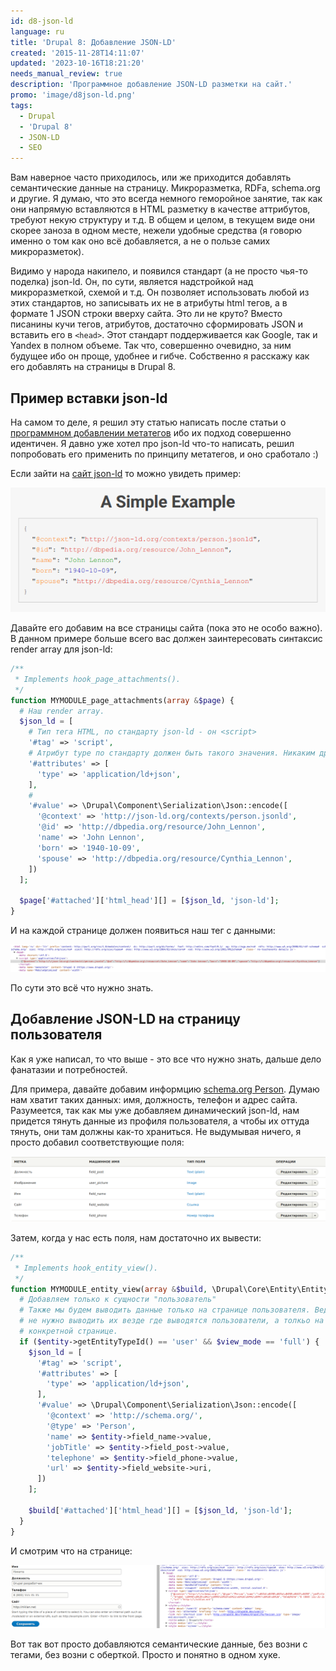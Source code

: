 ```yaml
---
id: d8-json-ld
language: ru
title: 'Drupal 8: Добавление JSON-LD'
created: '2015-11-28T14:11:07'
updated: '2023-10-16T18:21:20'
needs_manual_review: true
description: 'Программное добавление JSON-LD разметки на сайт.'
promo: 'image/d8json-ld.png'
tags:
  - Drupal
  - 'Drupal 8'
  - JSON-LD
  - SEO
---
```


Вам наверное часто приходилось, или же приходится добавлять семантические данные на страницу. Микроразметка, RDFa, schema.org и другие. Я думаю, что это всегда немного геморойное занятие, так как они напрямую вставляются в HTML разметку в качестве аттрибутов, требуют некую структуру и т.д. В общем и целом, в текущем виде они скорее заноза в одном месте, нежели удобные средства (я говорю именно о том как оно всё добавляется, а не о пользе самих микроразметок).

Видимо у народа накипело, и появился стандарт (а не просто чья-то поделка) json-ld. Он, по сути, является надстройкой над микроразметкой, схемой и т.д. Он позволяет использовать любой из этих стандартов, но записывать их не в атрибуты html тегов, а в формате 1 JSON строки вверху сайта. Это ли не круто? Вместо писанины кучи тегов, атрибутов, достаточно сформировать JSON и вставить его в `<head>`. Этот стандарт поддерживается как Google, так и Yandex в полном объеме. Так что, совершенно очевидно, за ним будущее ибо он проще, удобнее и гибче. Собственно я расскажу как его добавлять на страницы в Drupal 8.


## Пример вставки json-ld


На самом то деле, я решил эту статью написать после статьи о [программном добавлении метатегов](/blog/81) ибо их подход совершенно идентичен. Я давно уже хотел про json-ld что-то написать, решил попробовать его применить по принципу метатегов, и оно сработало :)

Если зайти на [сайт json-ld](http://json-ld.org/) то можно увидеть пример:

![Пример](image/1%20(38).png)

Давайте его добавим на все страницы сайта (пока это не особо важно). В данном примере больше всего вас должен заинтересовать синтаксис render array для json-ld:

~~~php
/**
 * Implements hook_page_attachments().
 */
function MYMODULE_page_attachments(array &$page) {
  # Наш render array.
  $json_ld = [
    # Тип тега HTML, по стандарту json-ld - он <script>
    '#tag' => 'script',
    # Атрибут type по стандарту должен быть такого значения. Никаким другим.
    '#attributes' => [
      'type' => 'application/ld+json',
    ],
    #
    '#value' => \Drupal\Component\Serialization\Json::encode([
      '@context' => 'http://json-ld.org/contexts/person.jsonld',
      '@id' => 'http://dbpedia.org/resource/John_Lennon',
      'name' => 'John Lennon',
      'born' => '1940-10-09',
      'spouse' => 'http://dbpedia.org/resource/Cynthia_Lennon',
    ])
  ];

  $page['#attached']['html_head'][] = [$json_ld, 'json-ld'];
}
~~~

И на каждой странице должен появиться наш тег с данными:

![Результат](image/2%20(32).png)

По сути это всё что нужно знать.


## Добавление JSON-LD на страницу пользователя


Как я уже написал, то что выше - это все что нужно знать, дальше дело фанатазии и потребностей.

Для примера, давайте добавим информцию [schema.org Person](http://schema.org/Person). Думаю нам хватит таких данных: имя, должность, телефон и адрес сайта. Разумеется, так как мы уже добавляем динамический json-ld, нам придется тянуть данные из профиля пользователя, а чтобы их оттуда тянуть, они там должны как-то храниться. Не выдумывая ничего, я просто добавил соответствующие поля:

![Поля в профиле](image/3%20(26).png)

Затем, когда у нас есть поля, нам достаточно их вывести:

~~~php
/**
 * Implements hook_entity_view().
 */
function MYMODULE_entity_view(array &$build, \Drupal\Core\Entity\EntityInterface $entity, \Drupal\Core\Entity\Display\EntityViewDisplayInterface $display, $view_mode, $langcode) {
  # Добавляем только к сущности "пользователь"
  # Также мы будем выводить данные только на странице пользователя. Ведь нам
  # не нужно выводить их везде где выводятся пользователи, а толкьо на его
  # конкретной странице.
  if ($entity->getEntityTypeId() == 'user' && $view_mode == 'full') {
    $json_ld = [
      '#tag' => 'script',
      '#attributes' => [
        'type' => 'application/ld+json',
      ],
      '#value' => \Drupal\Component\Serialization\Json::encode([
        '@context' => 'http://schema.org/',
        '@type' => 'Person',
        'name' => $entity->field_name->value,
        'jobTitle' => $entity->field_post->value,
        'telephone' => $entity->field_phone->value,
        'url' => $entity->field_website->uri,
      ])
    ];

    $build['#attached']['html_head'][] = [$json_ld, 'json-ld'];
  }
}
~~~

И смотрим что на странице:

![Результат в профиле](image/4%20(24).png)

Вот так вот просто добавляются семантические данные, без возни с тегами, без возни с оберткой. Просто и понятно в одном хуке.
